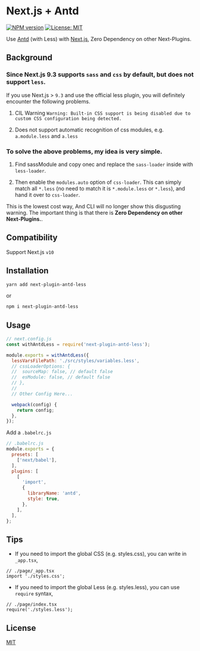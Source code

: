 # Next.js + Antd

<!--
[![Build Status][build-img]][build-url]
-->
[![NPM version][npm-img]][npm-url]
[![License: MIT][mit-img]][mit-url]

Use [Antd] (with Less) with [Next.js], Zero Dependency on other Next-Plugins.

## Background

### Since Next.js 9.3 supports `sass` and `css` by default, but does not support `less`.

If you use Next.js > `9.3` and use the official less plugin, you will definitely encounter the following problems.

1. CIL Warning `Warning: Built-in CSS support is being disabled due to custom CSS configuration being detected.`

2. Does not support automatic recognition of css modules, e.g. `a.module.less` and `a.less`

 
### To solve the above problems, my idea is very simple.

1. Find sassModule and copy onec and replace the `sass-loader` inside with `less-loader`. 

2. Then enable the `modules.auto` option of `css-loader`. This can simply match all `*.less` (no need to match it is `*.module.less` or `*.less`), and hand it over to `css-loader`.

This is the lowest cost way, And CLI will no longer show this disgusting warning. The important thing is that there is **Zero Dependency on other Next-Plugins.**.



## Compatibility

Support Next.js `v10` 

## Installation

```sh
yarn add next-plugin-antd-less
```
or
```sh
npm i next-plugin-antd-less
```

## Usage

```js
// next.config.js
const withAntdLess = require('next-plugin-antd-less');

module.exports = withAntdLess({
  lessVarsFilePath: './src/styles/variables.less',
  // cssLoaderOptions: {
  //  sourceMap: false, // default false
  //  esModule: false, // default false
  // },
  //
  // Other Config Here...

  webpack(config) {
    return config;
  },
});
```

Add a `.babelrc.js` 

```js
// .babelrc.js
module.exports = {
  presets: [
    ['next/babel'],
  ],
  plugins: [
    [
      'import',
      {
        libraryName: 'antd',
        style: true,
      },
    ],
  ],
};
```


## Tips

- If you need to import the global CSS (e.g. styles.css), you can write in `_app.tsx`,
```tsx
// ./page/_app.tsx
import './styles.css';
```

- If you need to import the global Less (e.g. styles.less), you can use `require` syntax,
```tsx
// ./page/index.tsx
require('./styles.less');
```


## License

[MIT][mit-url]

<!-- links -->

[Next.js]: https://nextjs.org/
[Antd]: https://github.com/ant-design/ant-design/

<!-- badges -->

[mit-img]: https://img.shields.io/badge/License-MIT-blue.svg
[mit-url]: ./LICENSE
[npm-img]: https://img.shields.io/npm/v/next-plugin-antd-less.svg
[npm-url]: https://www.npmjs.com/package/next-plugin-antd-less

[build-img]: https://github.com/SolidZORO/next-plugin-antd-less/workflows/badge.svg
[build-url]: https://github.com/SolidZORO/next-plugin-antd-less/actions
